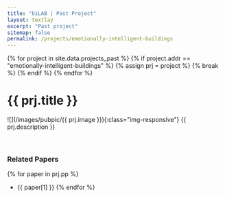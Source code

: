 ```yaml
---
title: "biLAB | Past Project"
layout: textlay
excerpt: "Past project"
sitemap: false
permalink: /projects/emotionally-intelligent-buildings
---
```


{% for project in site.data.projects_past %}
    {% if project.addr == "emotionally-intelligent-buildings" %}
        {% assign prj = project %}
        {% break %} <!-- Optional: use this if you only need the first match -->
    {% endif %}
{% endfor %}

# {{ prj.title }}
![](/images/pubpic/{{ prj.image }}){:class="img-responsive"}
{{ prj.description }}  
<br><br>

### Related Papers
{% for paper in prj.pp %}
* {{ paper[1] }}
{% endfor %}
<br>